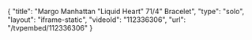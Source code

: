 {
    "title": "Margo Manhattan \"Liquid Heart\" 71\/4\" Bracelet",
    "type": "solo",
    "layout": "iframe-static",
    "videoId": "112336306",
    "url": "\/tvpembed\/112336306"
}
